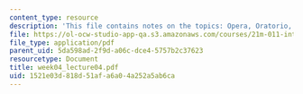 ```yaml
---
content_type: resource
description: 'This file contains notes on the topics: Opera, Oratorio, Church Cantata.'
file: https://ol-ocw-studio-app-qa.s3.amazonaws.com/courses/21m-011-introduction-to-western-music-spring-2006/1521e03d818d51afa6a04a252a5ab6ca_week04_lecture04.pdf
file_type: application/pdf
parent_uid: 5da598ad-2f9d-a06c-dce4-5757b2c37623
resourcetype: Document
title: week04_lecture04.pdf
uid: 1521e03d-818d-51af-a6a0-4a252a5ab6ca
---
```

